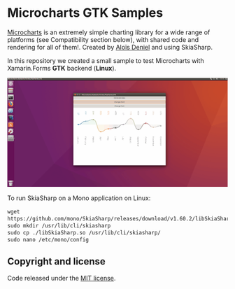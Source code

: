 # Microcharts GTK Samples

[Microcharts](https://github.com/aloisdeniel/Microcharts) is an extremely simple charting library for a wide range of platforms (see Compatibility section below), with shared code and rendering for all of them!. Created by [Aloïs Deniel](https://github.com/aloisdeniel) and using SkiaSharp.

In this repository we created a small sample to test Microcharts with Xamarin.Forms **GTK** backend (**Linux**).

![Microcharts](images/microcharts-linux.gif)

To run SkiaSharp on a Mono application on Linux:

    wget https://github.com/mono/SkiaSharp/releases/download/v1.60.2/libSkiaSharp.so
    sudo mkdir /usr/lib/cli/skiasharp
    sudo cp ./libSkiaSharp.so /usr/lib/cli/skiasharp/
    sudo nano /etc/mono/config
    
## Copyright and license

Code released under the [MIT license](https://opensource.org/licenses/MIT).